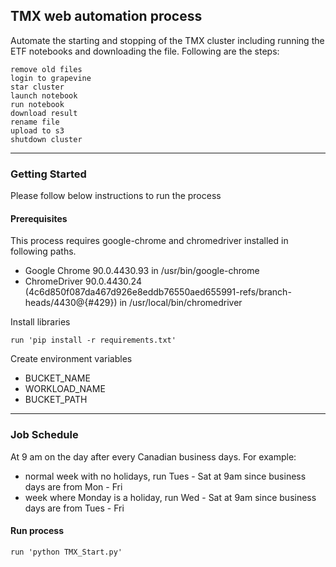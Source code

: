## TMX web automation process

Automate the starting and stopping of the TMX cluster including running the ETF notebooks and downloading the file. Following are the steps: 

    remove old files
    login to grapevine
    star cluster
    launch notebook
    run notebook
    download result
    rename file
    upload to s3
    shutdown cluster

---
### Getting Started
Please follow below instructions to run the process 



#### Prerequisites

This process requires google-chrome and chromedriver installed in following paths.

* Google Chrome 90.0.4430.93 in /usr/bin/google-chrome
* ChromeDriver 90.0.4430.24 (4c6d850f087da467d926e8eddb76550aed655991-refs/branch-heads/4430@{#429}) in /usr/local/bin/chromedriver

Install libraries
```
run 'pip install -r requirements.txt'
```

Create environment variables
* BUCKET_NAME
* WORKLOAD_NAME
* BUCKET_PATH

---
### Job Schedule

At 9 am on the day after every Canadian business days. For example:
* normal week with no holidays, run Tues - Sat at 9am since business days are from Mon - Fri
* week where Monday is a holiday, run Wed - Sat at 9am since business days are from Tues - Fri

#### Run process

```
run 'python TMX_Start.py'
```

